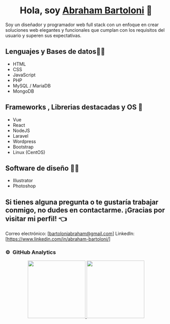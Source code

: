 <div align="center">
 <h1 align="center">Hola, soy <a href="https://www.linkedin.com/in/abraham-bartoloni/" target="blank">Abraham Bartoloni</a> 👋</h1>
</div>
Soy un diseñador y programador web full stack con un enfoque en crear soluciones web elegantes y funcionales que cumplan con los requisitos del usuario y superen sus expectativas.
          
## Lenguajes y Bases de datos:man_technologist: 
- HTML
- CSS
- JavaScript
- PHP
- MySQL / MariaDB
- MongoDB

 ## Frameworks , Librerias destacadas y OS :mechanical_arm:
- Vue
- React
- NodeJS
- Laravel
- Wordpress
- Bootstrap
- Linux (CentOS)

## Software de diseño 	:artist:
- Illustrator
- Photoshop

## Si tienes alguna pregunta o te gustaría trabajar conmigo, no dudes en contactarme. ¡Gracias por visitar mi perfil! :point_left:
Correo electrónico: [bartoloniabraham@gmail.com]
LinkedIn: [https://www.linkedin.com/in/abraham-bartoloni/]           

### ⚙️ &nbsp;GitHub Analytics

<p align="center">
<a href="https://github.com/Bartoloni00">
  <img height="180em" src="https://github-readme-stats-eight-theta.vercel.app/api?username=Bartoloni00&show_icons=true&theme=algolia&include_all_commits=true&count_private=true"/>
  <img height="180em" src="https://github-readme-stats-eight-theta.vercel.app/api/top-langs/?username=Bartoloni00&layout=compact&langs_count=8&theme=algolia"/>
</a>
</p>
<!--
**Bartoloni00/Bartoloni00** is a ✨ _special_ ✨ repository because its `README.md` (this file) appears on your GitHub profile.

Here are some ideas to get you started:

- 🔭 I’m currently working on ...
- 🌱 I’m currently learning ...
- 👯 I’m looking to collaborate on ...
- 🤔 I’m looking for help with ...
- 💬 Ask me about ...
- 📫 How to reach me: ...
- 😄 Pronouns: ...
- ⚡ Fun fact: ...
-->
